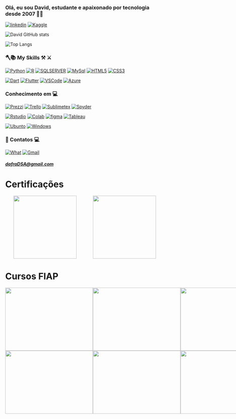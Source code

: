 ### Olá, eu sou David, estudante e apaixonado por tecnologia desde 2007 👨‍💻

[![linkedin](https://img.shields.io/badge/LinkedIn-0077B5?style=for-the-badge&logo=linkedin&logoColor=white)](https://www.linkedin.com/in/davidfranciscob/)
[![Kaggle](https://img.shields.io/badge/Kaggle-20BEFF?style=for-the-badge&logo=Kaggle&logoColor=white)](https://kaggle.com)

![David GitHub stats](https://github-readme-stats.vercel.app/api?username=DavidFranciscoDSA&show_icons=true&theme=tokyonight)

![Top Langs](https://github-readme-stats.vercel.app/api/top-langs/?username=DavidFranciscoDSA&layout=compact)

###                      🪓📚 My Skills ⚒️ ⚔️

[![Python](https://img.shields.io/badge/Python-3776AB?style=for-the-badge&logo=python&logoColor=white)]()
[![R](https://img.shields.io/badge/R-276DC3?style=for-the-badge&logo=r&logoColor=white)]()
[![SQLSERVER](https://img.shields.io/badge/Microsoft_SQL_Server-CC2927?style=for-the-badge&logo=microsoft-sql-server&logoColor=white)]()
[![MySql](https://img.shields.io/badge/MySQL-00000F?style=for-the-badge&logo=mysql&logoColor=white)]()
[![HTML5](https://img.shields.io/badge/HTML5-E34F26?style=for-the-badge&logo=html5&logoColor=white)]()
[![CSS3](https://img.shields.io/badge/CSS3-1572B6?style=for-the-badge&logo=css3&logoColor=white)]()

[![Dart](https://img.shields.io/badge/Dart-0175C2?style=for-the-badge&logo=dart&logoColor=white)]()
[![Flutter](https://img.shields.io/badge/Flutter-02569B?style=for-the-badge&logo=flutter&logoColor=white)]()
[![VSCode](https://img.shields.io/badge/Visual_Studio_Code-0078D4?style=for-the-badge&logo=visual%20studio%20code&logoColor=white)]()
[![Azure](https://img.shields.io/badge/microsoft%20azure-0089D6?style=for-the-badge&logo=microsoft-azure&logoColor=white)](https://www.credly.com/badges/50d9c28e-b4bc-4fee-bec9-b7ce64918dfa/linked_in)

### Conhecimento em 💻

[![Prezzi](https://img.shields.io/badge/Prezi-3181FF?style=for-the-badge&logo=prezi&logoColor=white)]()
[![Trello](https://img.shields.io/badge/Trello-0052CC?style=for-the-badge&logo=trello&logoColor=white)]()
[![Sublimetex](https://img.shields.io/badge/sublime_text-%23575757.svg?&style=for-the-badge&logo=sublime-text&logoColor=important)]()
[![Spyder](https://img.shields.io/badge/Spyder%20Ide-FF0000?style=for-the-badge&logo=spyder%20ide&logoColor=white)]()

[![Rstudio](https://img.shields.io/badge/RStudio-75AADB?style=for-the-badge&logo=RStudio&logoColor=white)]()
[![Colab](https://img.shields.io/badge/Colab-F9AB00?style=for-the-badge&logo=googlecolab&color=525252)]()
[![figma](https://img.shields.io/badge/Figma-F24E1E?style=for-the-badge&logo=figma&logoColor=white)]()
[![Tableau](https://img.shields.io/badge/Tableau-E97627?style=for-the-badge&logo=Tableau&logoColor=white)]()

[![Ubunto](https://img.shields.io/badge/Ubuntu-E95420?style=for-the-badge&logo=ubuntu&logoColor=white)]()
[![Windows](https://img.shields.io/badge/Windows-0078D6?style=for-the-badge&logo=windows&logoColor=white)]()

### 📧 Contatos 💻   

[![What](https://img.shields.io/badge/WhatsApp-25D366?style=for-the-badge&logo=whatsapp&logoColor=white)]((17)99187-0778) 
[![Gmail](https://img.shields.io/badge/Gmail-D14836?style=for-the-badge&logo=gmail&logoColor=white)](dafradsa@gmail.com)

##### dafraDSA@gmail.com

# Certificações


<div style="display: flex; justify-content: space-around;">
    <a href="https://www.credly.com/badges/50d9c28e-b4bc-4fee-bec9-b7ce64918dfa/linked_in" target="_blank">
        <img src="https://github.com/DavidFranciscoDSA/DavidFranciscoDSA/assets/167797737/489a2526-f099-4704-bf86-d4917bbff27f" style="width: 200px; height: 200px;">
    </a>
    <a href="https://www.credly.com/badges/845a1dd6-0d46-45ee-91b7-a3130060a626/linked_in_profile" target="_blank">
        <img src="https://github.com/DavidFranciscoDSA/DavidFranciscoDSA/assets/167797737/ad4824f7-a132-482e-8ae6-c38e5adf9b2c" style="width: 200px; height: 200px;">
    </a>
</div>

# Cursos FIAP

<div style="display: flex; justify-content: space-around;">
    <a href="https://on.fiap.com.br/pluginfile.php/1/local_nanocourses/certificado_nanocourse/76653/840ad2fcf024b8b0f51d5e8fe7e3e70e/certificado.png" target="_blank">
        <img src="https://github.com/DavidFranciscoDSA/DavidFranciscoDSA/assets/167797737/f124c2d5-3c0e-4d98-bdf4-9f3c58854e88" style="width: 278px; height: 200px;">
    </a>
    <a href="https://on.fiap.com.br/pluginfile.php/1/local_nanocourses/certificado_nanocourse/63876/90347f59f7e3e9a561cc6b4aa04f92e1/certificado.png" target="_blank">
        <img src="https://github.com/DavidFranciscoDSA/DavidFranciscoDSA/assets/167797737/2d522214-7e4a-4481-86c8-b79b0312b6d2" style="width: 278px; height: 200px;">
    </a>
    <a href="https://on.fiap.com.br/pluginfile.php/1/local_nanocourses/certificado_nanocourse/74450/e8b65e92256be2537b698df739233eb9/certificado.png" target="_blank">
        <img src="https://github.com/DavidFranciscoDSA/DavidFranciscoDSA/assets/167797737/8eb39207-0ea8-427a-813d-0f547b1a742c" style="width: 278px; height: 200px;">
    </a>
</div>

<div style="display: flex; justify-content: space-around;">
    <a href="https://on.fiap.com.br/pluginfile.php/1/local_nanocourses/certificado_nanocourse/76653/840ad2fcf024b8b0f51d5e8fe7e3e70e/certificado.png" target="_blank">
        <img src="https://github.com/DavidFranciscoDSA/DavidFranciscoDSA/assets/167797737/f124c2d5-3c0e-4d98-bdf4-9f3c58854e88" style="width: 278px; height: 200px;">
    </a>
    <a href="https://on.fiap.com.br/pluginfile.php/1/local_nanocourses/certificado_nanocourse/63876/90347f59f7e3e9a561cc6b4aa04f92e1/certificado.png" target="_blank">
        <img src="https://github.com/DavidFranciscoDSA/DavidFranciscoDSA/assets/167797737/2d522214-7e4a-4481-86c8-b79b0312b6d2" style="width: 278px; height: 200px;">
    </a>
    <a href="https://on.fiap.com.br/pluginfile.php/1/local_nanocourses/certificado_nanocourse/74450/e8b65e92256be2537b698df739233eb9/certificado.png" target="_blank">
        <img src="https://github.com/DavidFranciscoDSA/DavidFranciscoDSA/assets/167797737/8eb39207-0ea8-427a-813d-0f547b1a742c" style="width: 278px; height: 200px;">
    </a>
</div>

















